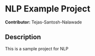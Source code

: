 # NLP Example Project
**Contributor:** Tejas-Santosh-Nalawade
## Description
This is a sample project for NLP